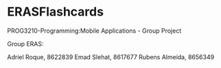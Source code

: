 # ERASFlashcards
PROG3210-Programming:Mobile Applications - Group Project

Group ERAS:

Adriel Roque, 8622839
Emad Slehat, 8617677
Rubens Almeida, 8656349
